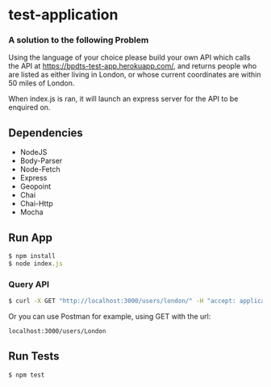# test-application

### A solution to the following Problem
Using the language of your choice please build your own API which calls the API at https://bpdts-test-app.herokuapp.com/, and returns  people who are listed as either living in London, or whose current coordinates are within 50 miles of London.

When index.js is ran, it will launch an express server for the API to be enquired on.

## Dependencies
- NodeJS
- Body-Parser
- Node-Fetch
- Express
- Geopoint
- Chai
- Chai-Http
- Mocha

## Run App
```js
$ npm install
$ node index.js
```

### Query API
```bash
$ curl -X GET "http://localhost:3000/users/london/" -H "accept: application/json"
```

Or you can use Postman for example, using GET with the url:
```bash
localhost:3000/users/London
```

## Run Tests
```js
$ npm test
```
